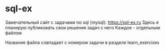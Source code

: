# sql-ex
Замечательный сайт с задачами по sql (mysql): https://sql-ex.ru
Здесь я планирую публиковать свои решения задач с него 
Каждое - отдельным файлом

Название файла совпадает с номером задачи в разделе learn_exercises
